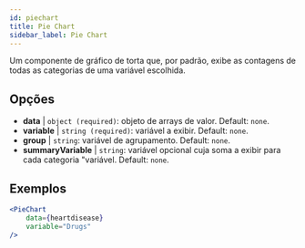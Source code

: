 ```yaml
---
id: piechart
title: Pie Chart
sidebar_label: Pie Chart
---
```


Um componente de gráfico de torta que, por padrão, exibe as contagens de todas as categorias de uma variável escolhida.

## Opções

* __data__ | `object (required)`: objeto de arrays de valor. Default: `none`.
* __variable__ | `string (required)`: variável a exibir. Default: `none`.
* __group__ | `string`: variável de agrupamento. Default: `none`.
* __summaryVariable__ | `string`: variável opcional cuja soma a exibir para cada categoria "variável. Default: `none`.


## Exemplos

```jsx live
<PieChart 
    data={heartdisease} 
    variable="Drugs"
/>
```

